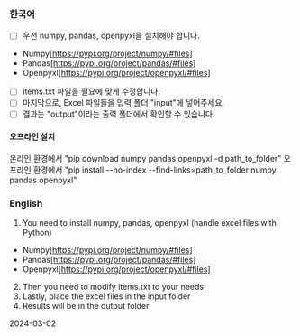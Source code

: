 ### 한국어
- [ ] 우선 numpy, pandas, openpyxl을 설치해야 합니다.
- Numpy[https://pypi.org/project/numpy/#files]
- Pandas[https://pypi.org/project/pandas/#files]
- Openpyxl[https://pypi.org/project/openpyxl/#files]
- [ ] items.txt 파일을 필요에 맞게 수정합니다.
- [ ] 마지막으로, Excel 파일들을 입력 폴더 "input"에 넣어주세요.
- [ ] 결과는 "output"이라는 출력 폴더에서 확인할 수 있습니다.

#### 오프라인 설치 
온라인 환경에서 "pip download numpy pandas openpyxl -d path_to_folder"
오프라인 환경에서 "pip install --no-index --find-links=path_to_folder numpy pandas openpyxl"

### English
1. You need to install numpy, pandas, openpyxl (handle excel files with Python)
- Numpy[https://pypi.org/project/numpy/#files]
- Pandas[https://pypi.org/project/pandas/#files]
- Openpyxl[https://pypi.org/project/openpyxl/#files]
2. Then you need to modify items.txt to your needs
3. Lastly, place the excel files in the input folder
4. Results will be in the output folder
  
2024-03-02
